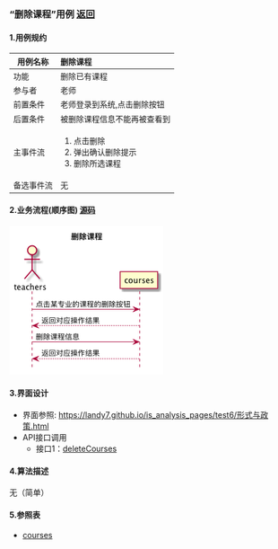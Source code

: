 ### “删除课程”用例 [返回](././README.md)

#### 1.用例规约

|用例名称|删除课程|
|-------|:-------------|
|功能|删除已有课程|
|参与者|老师|
|前置条件|老师登录到系统,点击删除按钮|
|后置条件|被删除课程信息不能再被查看到|
|主事件流|<ol><li>点击删除</li><li>弹出确认删除提示</li><li>删除所选课程</li></ol>|
|备选事件流|无|


#### 2.业务流程(顺序图) [源码](../sequence/删除课程.md)
![删除课程](/out/test6/sequence/删除课程/删除课程.png)

#### 3.界面设计
- 界面参照: https://landy7.github.io/is_analysis_pages/test6/形式与政策.html
- API接口调用
    - 接口1：[deleteCourses](../接口/deleteCourses.md)
#### 4.算法描述
无（简单）

#### 5.参照表
- [courses](../数据库设计.md/#courses)